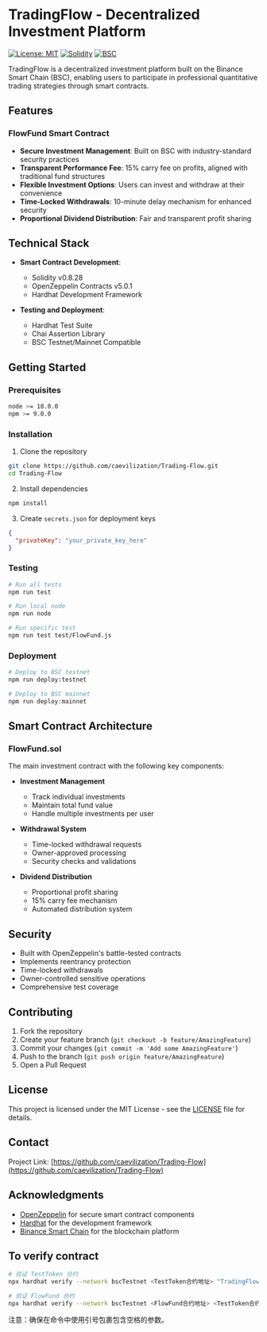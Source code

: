 # TradingFlow - Decentralized Investment Platform

[![License: MIT](https://img.shields.io/badge/License-MIT-yellow.svg)](https://opensource.org/licenses/MIT)
[![Solidity](https://img.shields.io/badge/Solidity-0.8.28-blue.svg)](https://soliditylang.org/)
[![BSC](https://img.shields.io/badge/Network-BSC-yellow.svg)](https://www.bnbchain.org/)

TradingFlow is a decentralized investment platform built on the Binance Smart Chain (BSC), enabling users to participate in professional quantitative trading strategies through smart contracts.

## Features

### FlowFund Smart Contract

- **Secure Investment Management**: Built on BSC with industry-standard security practices
- **Transparent Performance Fee**: 15% carry fee on profits, aligned with traditional fund structures
- **Flexible Investment Options**: Users can invest and withdraw at their convenience
- **Time-Locked Withdrawals**: 10-minute delay mechanism for enhanced security
- **Proportional Dividend Distribution**: Fair and transparent profit sharing

## Technical Stack

- **Smart Contract Development**:

  - Solidity v0.8.28
  - OpenZeppelin Contracts v5.0.1
  - Hardhat Development Framework

- **Testing and Deployment**:
  - Hardhat Test Suite
  - Chai Assertion Library
  - BSC Testnet/Mainnet Compatible

## Getting Started

### Prerequisites

```bash
node >= 18.0.0
npm >= 9.0.0
```

### Installation

1. Clone the repository

```bash
git clone https://github.com/caevilization/Trading-Flow.git
cd Trading-Flow
```

2. Install dependencies

```bash
npm install
```

3. Create `secrets.json` for deployment keys

```json
{
  "privateKey": "your_private_key_here"
}
```

### Testing

```bash
# Run all tests
npm run test

# Run local node
npm run node

# Run specific test
npm run test test/FlowFund.js
```

### Deployment

```bash
# Deploy to BSC testnet
npm run deploy:testnet

# Deploy to BSC mainnet
npm run deploy:mainnet
```

## Smart Contract Architecture

### FlowFund.sol

The main investment contract with the following key components:

- **Investment Management**

  - Track individual investments
  - Maintain total fund value
  - Handle multiple investments per user

- **Withdrawal System**

  - Time-locked withdrawal requests
  - Owner-approved processing
  - Security checks and validations

- **Dividend Distribution**
  - Proportional profit sharing
  - 15% carry fee mechanism
  - Automated distribution system

## Security

- Built with OpenZeppelin's battle-tested contracts
- Implements reentrancy protection
- Time-locked withdrawals
- Owner-controlled sensitive operations
- Comprehensive test coverage

## Contributing

1. Fork the repository
2. Create your feature branch (`git checkout -b feature/AmazingFeature`)
3. Commit your changes (`git commit -m 'Add some AmazingFeature'`)
4. Push to the branch (`git push origin feature/AmazingFeature`)
5. Open a Pull Request

## License

This project is licensed under the MIT License - see the [LICENSE](LICENSE) file for details.

## Contact

Project Link: [https://github.com/caevilization/Trading-Flow](https://github.com/caevilization/Trading-Flow)

## Acknowledgments

- [OpenZeppelin](https://www.openzeppelin.com/) for secure smart contract components
- [Hardhat](https://hardhat.org/) for the development framework
- [Binance Smart Chain](https://www.bnbchain.org/) for the blockchain platform

## To verify contract

```bash
# 验证 TestToken 合约
npx hardhat verify --network bscTestnet <TestToken合约地址> "TradingFlow Token ONLY_TEST_USE" "TF" "1000000000000000000000000"

# 验证 FlowFund 合约
npx hardhat verify --network bscTestnet <FlowFund合约地址> <TestToken合约地址> <Carry Fee接收地址>
```

注意：确保在命令中使用引号包裹包含空格的参数。
